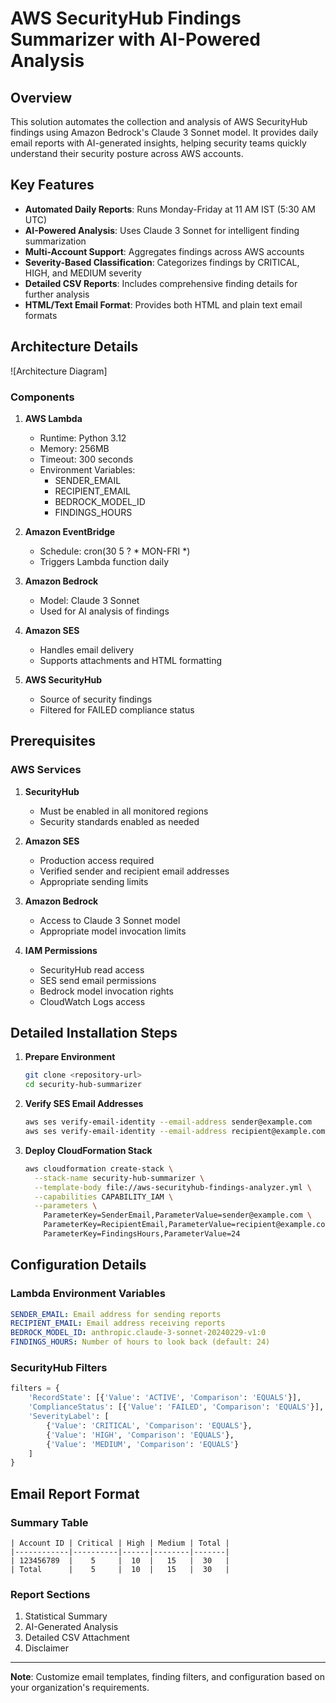 # AWS SecurityHub Findings Summarizer with AI-Powered Analysis

## Overview

This solution automates the collection and analysis of AWS SecurityHub findings using Amazon Bedrock's Claude 3 Sonnet model. It provides daily email reports with AI-generated insights, helping security teams quickly understand their security posture across AWS accounts.

## Key Features

- **Automated Daily Reports**: Runs Monday-Friday at 11 AM IST (5:30 AM UTC)
- **AI-Powered Analysis**: Uses Claude 3 Sonnet for intelligent finding summarization
- **Multi-Account Support**: Aggregates findings across AWS accounts
- **Severity-Based Classification**: Categorizes findings by CRITICAL, HIGH, and MEDIUM severity
- **Detailed CSV Reports**: Includes comprehensive finding details for further analysis
- **HTML/Text Email Format**: Provides both HTML and plain text email formats

## Architecture Details

![Architecture Diagram]

### Components
1. **AWS Lambda**
   - Runtime: Python 3.12
   - Memory: 256MB
   - Timeout: 300 seconds
   - Environment Variables:
     - SENDER_EMAIL
     - RECIPIENT_EMAIL
     - BEDROCK_MODEL_ID
     - FINDINGS_HOURS

2. **Amazon EventBridge**
   - Schedule: cron(30 5 ? * MON-FRI *)
   - Triggers Lambda function daily

3. **Amazon Bedrock**
   - Model: Claude 3 Sonnet
   - Used for AI analysis of findings

4. **Amazon SES**
   - Handles email delivery
   - Supports attachments and HTML formatting

5. **AWS SecurityHub**
   - Source of security findings
   - Filtered for FAILED compliance status

## Prerequisites

### AWS Services
1. **SecurityHub**
   - Must be enabled in all monitored regions
   - Security standards enabled as needed

2. **Amazon SES**
   - Production access required
   - Verified sender and recipient email addresses
   - Appropriate sending limits

3. **Amazon Bedrock**
   - Access to Claude 3 Sonnet model
   - Appropriate model invocation limits

4. **IAM Permissions**
   - SecurityHub read access
   - SES send email permissions
   - Bedrock model invocation rights
   - CloudWatch Logs access

## Detailed Installation Steps

1. **Prepare Environment**
   ```bash
   git clone <repository-url>
   cd security-hub-summarizer
   ```

2. **Verify SES Email Addresses**
   ```bash
   aws ses verify-email-identity --email-address sender@example.com
   aws ses verify-email-identity --email-address recipient@example.com
   ```

3. **Deploy CloudFormation Stack**
   ```bash
   aws cloudformation create-stack \
     --stack-name security-hub-summarizer \
     --template-body file://aws-securityhub-findings-analyzer.yml \
     --capabilities CAPABILITY_IAM \
     --parameters \
       ParameterKey=SenderEmail,ParameterValue=sender@example.com \
       ParameterKey=RecipientEmail,ParameterValue=recipient@example.com \
       ParameterKey=FindingsHours,ParameterValue=24
   ```

## Configuration Details

### Lambda Environment Variables
```yaml
SENDER_EMAIL: Email address for sending reports
RECIPIENT_EMAIL: Email address receiving reports
BEDROCK_MODEL_ID: anthropic.claude-3-sonnet-20240229-v1:0
FINDINGS_HOURS: Number of hours to look back (default: 24)
```

### SecurityHub Filters
```python
filters = {
    'RecordState': [{'Value': 'ACTIVE', 'Comparison': 'EQUALS'}],
    'ComplianceStatus': [{'Value': 'FAILED', 'Comparison': 'EQUALS'}],
    'SeverityLabel': [
        {'Value': 'CRITICAL', 'Comparison': 'EQUALS'},
        {'Value': 'HIGH', 'Comparison': 'EQUALS'},
        {'Value': 'MEDIUM', 'Comparison': 'EQUALS'}
    ]
}
```

## Email Report Format

### Summary Table
```
| Account ID | Critical | High | Medium | Total |
|------------|----------|------|--------|-------|
| 123456789  |    5     |  10  |   15   |  30   |
| Total      |    5     |  10  |   15   |  30   |
```

### Report Sections
1. Statistical Summary
2. AI-Generated Analysis
3. Detailed CSV Attachment
4. Disclaimer

---
**Note**: Customize email templates, finding filters, and configuration based on your organization's requirements.
